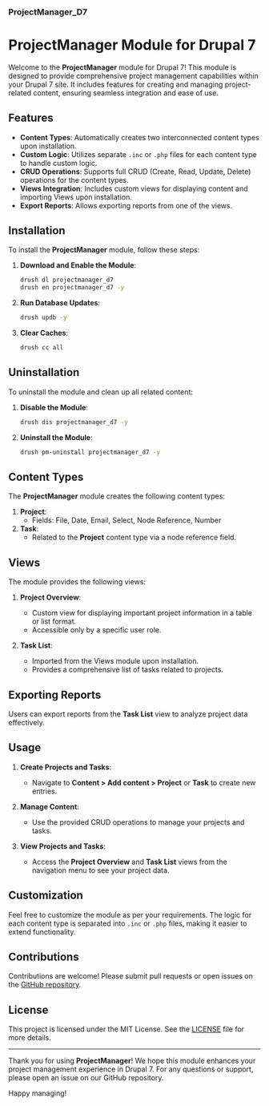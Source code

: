 ### ProjectManager_D7

# ProjectManager Module for Drupal 7

Welcome to the **ProjectManager** module for Drupal 7! This module is designed to provide comprehensive project management capabilities within your Drupal 7 site. It includes features for creating and managing project-related content, ensuring seamless integration and ease of use.

## Features

- **Content Types**: Automatically creates two interconnected content types upon installation.
- **Custom Logic**: Utilizes separate `.inc` or `.php` files for each content type to handle custom logic.
- **CRUD Operations**: Supports full CRUD (Create, Read, Update, Delete) operations for the content types.
- **Views Integration**: Includes custom views for displaying content and importing Views upon installation.
- **Export Reports**: Allows exporting reports from one of the views.

## Installation

To install the **ProjectManager** module, follow these steps:

1. **Download and Enable the Module**:
    ```bash
    drush dl projectmanager_d7
    drush en projectmanager_d7 -y
    ```

2. **Run Database Updates**:
    ```bash
    drush updb -y
    ```

3. **Clear Caches**:
    ```bash
    drush cc all
    ```

## Uninstallation

To uninstall the module and clean up all related content:

1. **Disable the Module**:
    ```bash
    drush dis projectmanager_d7 -y
    ```

2. **Uninstall the Module**:
    ```bash
    drush pm-uninstall projectmanager_d7 -y
    ```

## Content Types

The **ProjectManager** module creates the following content types:

1. **Project**:
    - Fields: File, Date, Email, Select, Node Reference, Number
2. **Task**:
    - Related to the **Project** content type via a node reference field.

## Views

The module provides the following views:

1. **Project Overview**: 
    - Custom view for displaying important project information in a table or list format.
    - Accessible only by a specific user role.
  
2. **Task List**:
    - Imported from the Views module upon installation.
    - Provides a comprehensive list of tasks related to projects.

## Exporting Reports

Users can export reports from the **Task List** view to analyze project data effectively.

## Usage

1. **Create Projects and Tasks**:
    - Navigate to **Content > Add content > Project** or **Task** to create new entries.

2. **Manage Content**:
    - Use the provided CRUD operations to manage your projects and tasks.

3. **View Projects and Tasks**:
    - Access the **Project Overview** and **Task List** views from the navigation menu to see your project data.

## Customization

Feel free to customize the module as per your requirements. The logic for each content type is separated into `.inc` or `.php` files, making it easier to extend functionality.

## Contributions

Contributions are welcome! Please submit pull requests or open issues on the [GitHub repository](https://github.com/yourusername/projectmanager_d7).

## License

This project is licensed under the MIT License. See the [LICENSE](LICENSE) file for more details.

---

Thank you for using **ProjectManager**! We hope this module enhances your project management experience in Drupal 7. For any questions or support, please open an issue on our GitHub repository.

Happy managing!

